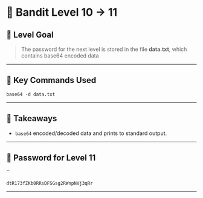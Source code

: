 # 🧭 Bandit Level 10 → 11

## 🎯 Level Goal
> The password for the next level is stored in the file **data.txt**, which contains base64 encoded data

---
## 📂 Key Commands Used

```
base64 -d data.txt
```

---
## 🧠 Takeaways

- `base64` encoded/decoded data and prints to standard output.

---
## 🔐 Password for Level 11
``
```
dtR173fZKb0RRsDFSGsg2RWnpNVj3qRr
```

---
